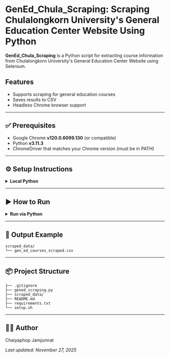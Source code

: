 # GenEd_Chula_Scraping: Scraping Chulalongkorn University's General Education Center Website Using Python

**GenEd_Chula_Scraping** is a Python script for extracting course information from Chulalongkorn University's General Education Center Website using Selenium.

## Features

* Supports scraping for general education courses
* Saves results to CSV
* Headless Chrome browser support

---

## ✅ Prerequisites

* Google Chrome **v120.0.6099.130** (or compatible)
* Python **v3.11.3**
* ChromeDriver that matches your Chrome version (must be in PATH)

---

## ⚙️ Setup Instructions

<details>
<summary><strong>Local Python</strong></summary>

Install dependencies using:

```bash
source setup.sh
```

Or manually:

```bash
pip install -r requirements.txt
```

Make sure you have:

* Python **3.11**
* Google Chrome and matching **ChromeDriver** in your PATH

</details>

---

## ▶️ How to Run

<details>
<summary><strong>Run via Python</strong></summary>

```bash
python gened_scraping.py
```

</details>

---

## 📁 Output Example

```plaintext
scraped_data/
└── gen_ed_courses_scraped.csv
```

---

## 📦 Project Structure

```plaintext
├── .gitignore
├── gened_scraping.py
├── scraped_data/
├── README.md
├── requirements.txt
└── setup.sh
```

---

## 🧑‍💻 Author

Chaiyaphop Jamjumrat

*Last updated: November 27, 2025*